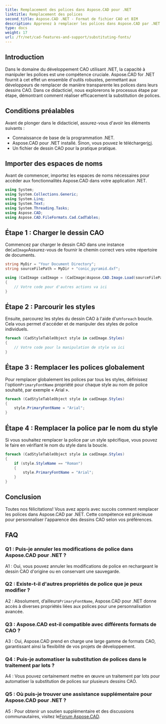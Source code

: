 ```yaml
---
title: Remplacement des polices dans Aspose.CAD pour .NET
linktitle: Remplacement des polices
second_title: Aspose.CAD .NET - Format de fichier CAO et BIM
description: Apprenez à remplacer les polices dans Aspose.CAD par .NET sans effort. Suivez notre guide étape par étape pour une personnalisation efficace des polices dans vos dessins CAO.
type: docs
weight: 17
url: /fr/net/cad-features-and-support/substituting-fonts/
---
```

## Introduction

Dans le domaine du développement CAO utilisant .NET, la capacité à manipuler les polices est une compétence cruciale. Aspose.CAD for .NET fournit à cet effet un ensemble d'outils robustes, permettant aux développeurs de remplacer de manière transparente les polices dans leurs dessins CAO. Dans ce didacticiel, nous explorerons le processus étape par étape, démontrant comment réaliser efficacement la substitution de polices.

## Conditions préalables

Avant de plonger dans le didacticiel, assurez-vous d'avoir les éléments suivants :

- Connaissance de base de la programmation .NET.
-  Aspose.CAD pour .NET installé. Sinon, vous pouvez le télécharger[ici](https://releases.aspose.com/cad/net/).
- Un fichier de dessin CAO pour la pratique pratique.

## Importer des espaces de noms

Avant de commencer, importez les espaces de noms nécessaires pour accéder aux fonctionnalités Aspose.CAD dans votre application .NET.

```csharp
using System;
using System.Collections.Generic;
using System.Linq;
using System.Text;
using System.Threading.Tasks;
using Aspose.CAD;
using Aspose.CAD.FileFormats.Cad.CadTables;
```

## Étape 1 : Charger le dessin CAO

 Commencez par charger le dessin CAO dans une instance de`CadImage`Assurez-vous de fournir le chemin correct vers votre répertoire de documents.

```csharp
string MyDir = "Your Document Directory";
string sourceFilePath = MyDir + "conic_pyramid.dxf";

using (CadImage cadImage = (CadImage)Aspose.CAD.Image.Load(sourceFilePath))
{
    // Votre code pour d'autres actions va ici
}
```

## Étape 2 : Parcourir les styles

 Ensuite, parcourez les styles du dessin CAO à l'aide d'un`foreach` boucle. Cela vous permet d'accéder et de manipuler des styles de police individuels.

```csharp
foreach (CadStyleTableObject style in cadImage.Styles)
{
    // Votre code pour la manipulation de style va ici
}
```

## Étape 3 : Remplacer les polices globalement

 Pour remplacer globalement les polices par tous les styles, définissez l'option`PrimaryFontName` propriété pour chaque style au nom de police souhaité, par exemple « Arial ».

```csharp
foreach (CadStyleTableObject style in cadImage.Styles)
{
    style.PrimaryFontName = "Arial";
}
```

## Étape 4 : Remplacer la police par le nom du style

Si vous souhaitez remplacer la police par un style spécifique, vous pouvez le faire en vérifiant le nom du style dans la boucle.

```csharp
foreach (CadStyleTableObject style in cadImage.Styles)
{
    if (style.StyleName == "Roman")
    {
        style.PrimaryFontName = "Arial";
    }
}
```

## Conclusion

Toutes nos félicitations! Vous avez appris avec succès comment remplacer les polices dans Aspose.CAD par .NET. Cette compétence est précieuse pour personnaliser l'apparence des dessins CAO selon vos préférences.

## FAQ

### Q1 : Puis-je annuler les modifications de police dans Aspose.CAD pour .NET ?

A1 : Oui, vous pouvez annuler les modifications de police en rechargeant le dessin CAO d'origine ou en conservant une sauvegarde.

### Q2 : Existe-t-il d'autres propriétés de police que je peux modifier ?

 A2 : Absolument, d’ailleurs`PrimaryFontName`, Aspose.CAD pour .NET donne accès à diverses propriétés liées aux polices pour une personnalisation avancée.

### Q3 : Aspose.CAD est-il compatible avec différents formats de CAO ?

A3 : Oui, Aspose.CAD prend en charge une large gamme de formats CAO, garantissant ainsi la flexibilité de vos projets de développement.

### Q4 : Puis-je automatiser la substitution de polices dans le traitement par lots ?

A4 : Vous pouvez certainement mettre en œuvre un traitement par lots pour automatiser la substitution de polices sur plusieurs dessins CAO.

### Q5 : Où puis-je trouver une assistance supplémentaire pour Aspose.CAD pour .NET ?

 A5 : Pour obtenir un soutien supplémentaire et des discussions communautaires, visitez le[Forum Aspose.CAD](https://forum.aspose.com/c/cad/19).

